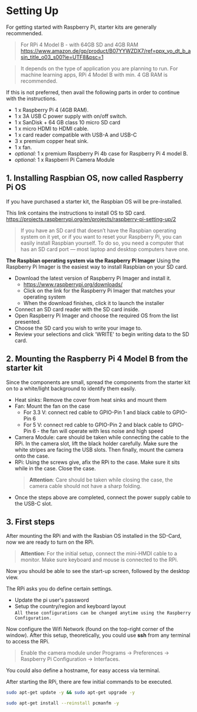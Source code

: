 # Setting Up

For getting started with Raspberry Pi, starter kits are generally recommended.

> For RPi 4 Model B - with 64GB SD and 4GB RAM
> https://www.amazon.de/gp/product/B07YYWZDX7/ref=ppx_yo_dt_b_asin_title_o03_s00?ie=UTF8&psc=1

> It depends on the type of application you are planning to run. For machine learning apps, RPi 4 Model B with min. 4 GB RAM is recommended.

If this is not preferred, then avail the following parts in order to continue with the instructions.

- 1 x Raspberry Pi 4 (4GB RAM).
- 1 x 3A USB C power supply with on/off switch.
- 1 x SanDisk + 64 GB class 10 micro SD card
- 1 x micro HDMI to HDMI cable.
- 1 x card reader compatible with USB-A and USB-C
- 3 x premium copper heat sink.
- 1 x fan.
- _optional:_ 1 x premium Raspberry Pi 4b case for Raspberry Pi 4 model B.
- _optional:_ 1 x Raspberri Pi Camera Module

## 1. Installing Raspbian OS, now called **Raspberry Pi OS**

If you have purchased a starter kit, the Raspbian OS will be pre-installed.

This link contains the instructions to install OS to SD card. https://projects.raspberrypi.org/en/projects/raspberry-pi-setting-up/2

> If you have an SD card that doesn’t have the Raspbian operating system on it yet, or if you want to reset your Raspberry Pi, you can easily install Raspbian yourself. To do so, you need a computer that has an SD card port — most laptop and desktop computers have one.

**The Raspbian operating system via the Raspberry Pi Imager**
Using the Raspberry Pi Imager is the easiest way to install Raspbian on your SD card.

- Download the latest version of Raspberry Pi Imager and install it.
  - https://www.raspberrypi.org/downloads/
  - Click on the link for the Raspberry Pi Imager that matches your operating system
  - When the download finishes, click it to launch the installer
- Connect an SD card reader with the SD card inside.
- Open Raspberry Pi Imager and choose the required OS from the list presented.
- Choose the SD card you wish to write your image to.
- Review your selections and click 'WRITE' to begin writing data to the SD card.

## 2. Mounting the Raspberry Pi 4 Model B from the starter kit

Since the components are small, spread the components from the starter kit on to a white/light background to identify them easily.

- Heat sinks: Remove the cover from heat sinks and mount them
- Fan: Mount the fan on the case
  - For 3.3 V: connect red cable to GPIO-Pin 1 and black cable to GPIO-Pin 6
  - For 5 V: connect red cable to GPIO-Pin 2 and black cable to GPIO-Pin 6 - the fan will operate with less noise and high speed
- Camera Module: care should be taken while connecting the cable to the RPi. In the camera slot, lift the black holder carefully. Make sure the white stripes are facing the USB slots. Then finally, mount the camera onto the case.
- RPi: Using the screws give, afix the RPi to the case. Make sure it sits while in the case. Close the case.
  > **Attention**: Care should be taken while closing the case, the camera cable should not have a sharp folding.
- Once the steps above are completed, connect the power supply cable to the USB-C slot.

## 3. First steps

After mounting the RPi and with the Rasbian OS installed in the SD-Card, now we are ready to turn on the RPi.

> **Attention**: For the initial setup, connect the mini-HMDI cable to a monitor. Make sure keyboard and mouse is connected to the RPi.

Now you should be able to see the start-up screen, followed by the desktop view.

The RPi asks you do define certain settings.

- Update the pi user's password
- Setup the country/region and keyboard layout <br>
  `All these configurations can be changed anytime using the Raspberry Configuration.`

Now configure the Wifi Network (found on the top-right corner of the window). After this setup, theoretically, you could use **ssh** from any terminal to access the RPi.

> Enable the camera module under Programs -> Preferences -> Raspberry Pi Configuration -> Interfaces.

You could also define a hostname, for easy access via terminal.

After starting the RPi, there are few initial commands to be executed. 

```bash
sudo apt-get update -y && sudo apt-get upgrade -y

sudo apt-get install --reinstall pcmanfm -y 
```` 
